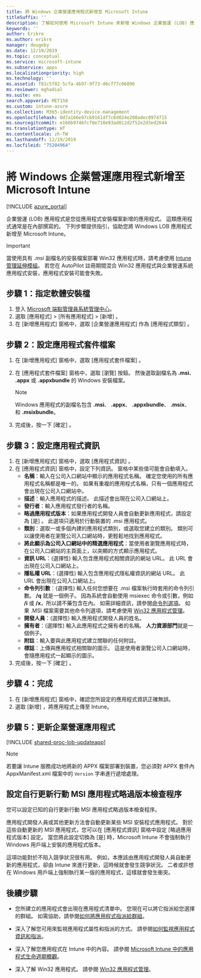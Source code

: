 ```yaml
---
title: 將 Windows 企業營運應用程式新增至 Microsoft Intune
titleSuffix: ''
description: 了解如何使用 Microsoft Intune 來新增 Windows 企業營運 (LOB) 應用程式。
keywords: ''
author: Erikre
ms.author: erikre
manager: dougeby
ms.date: 12/19/2019
ms.topic: conceptual
ms.service: microsoft-intune
ms.subservice: apps
ms.localizationpriority: high
ms.technology: ''
ms.assetid: f81c5f82-5cfa-4b97-9f73-d6cf77c06896
ms.reviewer: mghadial
ms.suite: ems
search.appverid: MET150
ms.custom: intune-azure
ms.collection: M365-identity-device-management
ms.openlocfilehash: 0d7a166e97cb9161df7c6d024e200adec0974715
ms.sourcegitcommit: e166b9746fcf0e710e93ad012d2f52e2d3ed2644
ms.translationtype: HT
ms.contentlocale: zh-TW
ms.lasthandoff: 12/19/2019
ms.locfileid: "75204964"
---
```

# <a name="add-a-windows-line-of-business-app-to-microsoft-intune"></a>將 Windows 企業營運應用程式新增至 Microsoft Intune

[!INCLUDE [azure_portal](../includes/azure_portal.md)]

企業營運 (LOB) 應用程式是您從應用程式安裝檔案新增的應用程式。 這類應用程式通常是在內部撰寫的。 下列步驟提供指引，協助您將 Windows LOB 應用程式新增至 Microsoft Intune。

> [!IMPORTANT]
> 當使用具有 *.msi* 副檔名的安裝檔案部署 Win32 應用程式時，請考慮使用 [Intune 管理延伸模組](../apps/intune-management-extension.md)。 若您在 AutoPilot 註冊期間混合 Win32 應用程式與企業營運系統應用程式安裝，應用程式安裝可能會失敗。  

## <a name="step-1-specify-the-software-setup-file"></a>步驟 1：指定軟體安裝檔

1. 登入 [Microsoft 端點管理員系統管理中心](https://go.microsoft.com/fwlink/?linkid=2109431)。
2. 選取 [應用程式]   > [所有應用程式]   > [新增]  。
3. 在 [新增應用程式]  窗格中，選取 [企業營運應用程式]  作為 [應用程式類型]  。

## <a name="step-2-configure-the-app-package-file"></a>步驟 2：設定應用程式套件檔案

1. 在 [新增應用程式]  窗格中，選取 [應用程式套件檔案]  。
2. 在 [應用程式套件檔案]  窗格中，選取 [瀏覽] 按鈕。 然後選取副檔名為 **.msi**、 **.appx** 或 **.appxbundle** 的 Windows 安裝檔案。

    > [!NOTE]
    > Windows 應用程式的副檔名包含 **.msi**、 **.appx**、 **.appxbundle**、 **.msix**、 和 **.msixbundle**。  

1. 完成後，按一下 [確定]  。


## <a name="step-3-configure-app-information"></a>步驟 3：設定應用程式資訊

1. 在 [新增應用程式]  窗格中，選取 [應用程式資訊]  。
2. 在 [應用程式資訊]  窗格中，設定下列資訊。 窗格中某些值可能會自動填入。
    - **名稱**：輸入在公司入口網站中顯示的應用程式名稱。 確定您使用的所有應用程式名稱都是唯一的。 如果有重複的應用程式名稱，只有一個應用程式會出現在公司入口網站中。
    - **描述**：輸入應用程式的描述。 此描述會出現在公司入口網站上。
    - **發行者**：輸入應用程式發行者的名稱。
    - **略過應用程式版本**：如果應用程式開發人員會自動更新應用程式，請設定為 [是]  。 此選項只適用於行動裝置的 .msi 應用程式。
    - **類別**：選取一或多個內建的應用程式類別，或選取您建立的類別。 類別可以讓使用者在瀏覽公司入口網站時，更輕鬆地找到應用程式。
    - **將此顯示為公司入口網站中的精選應用程式**：當使用者瀏覽應用程式時，在公司入口網站的主頁面上，以突顯的方式顯示應用程式。
    - **資訊 URL**：(選擇性) 輸入包含應用程式相關資訊的網站 URL。 此 URL 會出現在公司入口網站上。
    - **隱私權 URL**：(選擇性) 輸入包含應用程式隱私權資訊的網站 URL。 此 URL 會出現在公司入口網站上。
    - **命令列引數**：(選擇性) 輸入任何您想要在 .msi 檔案執行時套用的命令列引數。  **/q** 就是一個例子。 因為系統會自動使用 msiexec 命令或引數，例如 **/i** 或 **/x**，所以請不藥包含在內。 如需詳細資訊，請參閱[命令列選項](https://docs.microsoft.com/windows/desktop/Msi/command-line-options)。 如果 .MSI 檔案需要其他命令列選項，請考慮使用 [Win32 應用程式管理](app-management.md)。
    - **開發人員**：(選擇性) 輸入應用程式開發人員的姓名。
    - **擁有者**：(選擇性) 輸入此應用程式之擁有者的名稱。 **人力資源部門**就是一個例子。
    - **附註**：輸入要與此應用程式建立關聯的任何附註。
    - **標誌**：上傳與應用程式相關聯的圖示。 這是使用者瀏覽公司入口網站時，會隨應用程式一起顯示的圖示。
3. 完成後，按一下 [確定]  。

## <a name="step-4-finish-up"></a>步驟 4：完成

1. 在 [新增應用程式]  窗格中，確認您所設定的應用程式資訊正確無誤。
2. 選取 [新增]  ，將應用程式上傳至 Intune。

## <a name="step-5-update-a-line-of-business-app"></a>步驟 5：更新企業營運應用程式

[!INCLUDE [shared-proc-lob-updateapp](../includes/shared-proc-lob-updateapp.md)]

   > [!NOTE]
   > 若要讓 Intune 服務成功地將新的 APPX 檔案部署到裝置，您必須對 APPX 套件內 AppxManifest.xml 檔案中的 `Version` 字串進行遞增處理。

## <a name="configure-a-self-updating-mobile-msi-app-to-ignore-the-version-check-process"></a>設定自行更新行動 MSI 應用程式略過版本檢查程序

您可以設定已知的自行更新行動 MSI 應用程式略過版本檢查程序。

應用程式開發人員或其他更新方法會自動更新某些 MSI 安裝程式應用程式。 對於這些自動更新的 MSI 應用程式，您可以在 [應用程式資訊]  窗格中設定 [略過應用程式版本]  設定。 當您將此設定切換為 [是]  時，Microsoft Intune 不會強制執行 Windows 用戶端上安裝的應用程式版本。

這項功能對於不陷入競爭狀況很有用。 例如，本應該由應用程式開發人員自動更新的應用程式，卻由 Intune 來進行更新，這時候就會發生競爭狀況。 二者或許想在 Windows 用戶端上強制執行某一版的應用程式，這樣就會發生衝突。

## <a name="next-steps"></a>後續步驟

- 您所建立的應用程式會出現在應用程式清單中。 您現在可以將它指派給您選擇的群組。 如需協助，請參閱[如何將應用程式指派給群組](apps-deploy.md)。

- 深入了解您可用來監視應用程式屬性和指派的方式。 請參閱[如何監視應用程式資訊和指派](apps-monitor.md)。

- 深入了解您應用程式在 Intune 中的內容。 請參閱 [Microsoft Intune 中的應用程式生命週期概觀](app-lifecycle.md)。

- 深入了解 Win32 應用程式。 請參閱 [Win32 應用程式管理](~/apps/apps-win32-app-management.md)。
